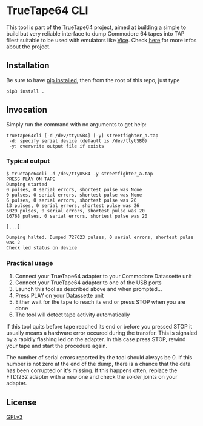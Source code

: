 # TrueTape64 CLI

This tool is part of the TrueTape64 project, aimed at building a simple to build but very reliable interface to dump Commodore 64 tapes into TAP filest suitable to be used with emulators like [Vice](https://vice-emu.sourceforge.io/). Check [here](../) for more infos about the project.

## Installation
    
Be sure to have [pip installed](https://pip.pypa.io/en/stable/installing/), then from the root of this repo, just type
 
    pip3 install .

## Invocation

Simply run the command with no arguments to get help:

    truetape64cli [-d /dev/ttyUSB4] [-y] streetfighter_a.tap
     -d: specify serial device (default is /dev/ttyUSB0) 
     -y: overwrite output file if exists

### Typical output

    $ truetape64cli -d /dev/ttyUSB4 -y streetfighter_a.tap
    PRESS PLAY ON TAPE
    Dumping started
    0 pulses, 0 serial errors, shortest pulse was None
    0 pulses, 0 serial errors, shortest pulse was None
    6 pulses, 0 serial errors, shortest pulse was 26
    13 pulses, 0 serial errors, shortest pulse was 26
    6029 pulses, 0 serial errors, shortest pulse was 20
    16768 pulses, 0 serial errors, shortest pulse was 20

    [...]

    Dumping halted. Dumped 727623 pulses, 0 serial errors, shortest pulse was 2
    Check led status on device

### Practical usage

1) Connect your TrueTape64 adapter to your Commodore Datassette unit
2) Connect your TrueTape64 adapter to one of the USB ports
3) Launch this tool as described above and when prompted...
4) Press PLAY on your Datassette unit
5) Either wait for the tape to reach its end or press STOP when you are done
6) The tool will detect tape activity automatically

If this tool quits before tape reached its end or before you pressed STOP it usually means a hardware error occured during the transfer. This is signaled by a rapidly flashing led on the adapter. In this case press STOP, rewind your tape and start the procedure again. 

The number of serial errors reported by the tool should always be 0. If this number is not zero at the end of the dump, there is a chance that the data has been corrupted or it's missing. If this happens often, replace the FTDI232 adapter with a new one and check the solder joints on your adapter.

## License
[GPLv3](./LICENSE)


